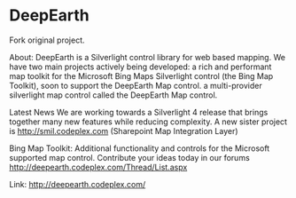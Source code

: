 DeepEarth
=========

Fork original project.

About: DeepEarth is a Silverlight control library for web based mapping. We have two main projects actively being developed:
a rich and performant map toolkit for the Microsoft Bing Maps Silverlight control (the Bing Map Toolkit), soon to support the DeepEarth Map control.
a multi-provider silverlight map control called the DeepEarth Map control.

Latest News
We are working towards a Silverlight 4 release that brings together many new features while reducing complexity.
A new sister project is http://smil.codeplex.com (Sharepoint Map Integration Layer)

Bing Map Toolkit: Additional functionality and controls for the Microsoft supported map control. Contribute your ideas today in our forums http://deepearth.codeplex.com/Thread/List.aspx


Link: http://deepearth.codeplex.com/

